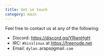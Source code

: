 ```yaml
---
title: Get in touch
category: main
---
```


Feel free to contact us at any of the following:

- Discord: <https://discord.gg/YRwnHgH>
- IRC: `#kisslinux` at <https://freenode.net>
- Email: `dylan.`araps`@`gmail`.com`

